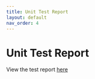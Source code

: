 ```yaml
---
title: Unit Test Report
layout: default
nav_order: 4
---
```


# Unit Test Report

View the test report [here](test-report/surefire.html)